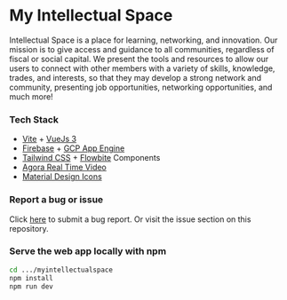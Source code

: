 # My Intellectual Space 

Intellectual Space is a place for learning, networking, and innovation. Our mission is to give access and guidance to all communities, regardless of fiscal or social capital. We present the tools and resources to allow our users to connect with other members with a variety of skills, knowledge, trades, and interests, so that they may develop a strong network and community, presenting job opportunities, networking opportunities, and much more! 


### Tech Stack
- [Vite](https://vitejs.dev/) + [VueJs 3](https://vuejs.org/)
- [Firebase](https://firebase.google.com/) + [GCP App Engine](https://cloud.google.com/appengine)
- [Tailwind CSS](https://tailwindcss.com/) + [Flowbite](https://flowbite.com/) Components
- [Agora Real Time Video](https://www.agora.io/en/)
- [Material Design Icons](https://pictogrammers.com/library/mdi/)

### Report a bug or issue
Click [here](https://github.com/col-bc/myintellectualspace/issues/new?assignees=&labels=bug&template=bug_report.md&title=) to submit a bug report. Or visit the issue section on this repository.

### Serve the web app locally with npm
```sh
cd .../myintellectualspace
npm install
npm run dev
```
